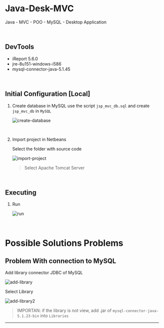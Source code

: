 # Java-Desk-MVC

Java - MVC - POO - MySQL - Desktop Application

<br>

## DevTools

- iReport 5.6.0
- jre-8u151-windows-i586
- mysql-connector-java-5.1.45

<br>

## Initial Configuration [Local]

1. Create database in MySQL
    use the script `jsp_mvc_db.sql` and create `jsp_mvc_db` in `MySQL`

    ![create-database](docs/create-database.png)

<br>

2. Import project in Netbeans  

    Select the folder with source code

    ![import-project](docs/import-project.png)

    > Select Apache Tomcat Server

<br>

## Executing 

1. Run

    ![run](docs/run.png)

<br>

# Possible Solutions Problems

## Problem With connection to MySQL
Add library connector JDBC of MySQL 

![add-library](docs/add-library.png)

Select Library

![add-library2](docs/add-library2.png)

> IMPORTAN: if the library is not view, add .jar of `mysql-connector-java-5.1.23-bin` into `Libraries`

----

<br>